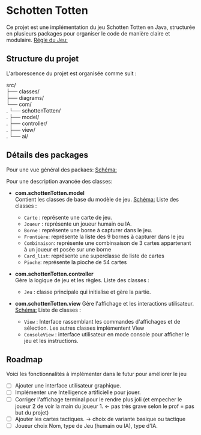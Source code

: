 # Schotten Totten

Ce projet est une implémentation du jeu Schotten Totten en Java, structurée en plusieurs packages pour organiser le code de manière claire et modulaire.
[Régle du Jeu:](PG220_Projet_1.pdf)

## Structure du projet

L'arborescence du projet est organisée comme suit :

src/<br>
├── classes/<br>
├── diagrams/<br>
└── com/<br>
.   └── schottenTotten/ <br>
.       ├── model/ <br>
.       ├── controller/ <br>
.       ├── view/ <br>
.       └── ai/<br>


## Détails des packages

Pour une vue général des packaes:
[Schéma:](src/diagrams/all.png)

Pour une description avancée des classes: 


- **com.schottenTotten.model**  
  Contient les classes de base du modèle de jeu.
  [Schéma:](src/diagrams/model.png)
  Liste des classes :
  - `Carte` : représente une carte de jeu.
  - `Joueur` : représente un joueur humain ou IA.
  - `Borne` : représente une borne à capturer dans le jeu.
  - `Frontière`: représente la liste des 9 bornes à capturer dans le jeu
  - `Combinaison`: représente une combinsaison de 3 cartes appartenant à un joueur et posée sur une borne
  - `Card_list`: représente une superclasse de liste de cartes
  - `Pioche`: représente la pioche de 54 cartes

- **com.schottenTotten.controller**  
  Gère la logique de jeu et les règles.
  Liste des classes :
  - `Jeu` : classe principale qui initialise et gère la partie.

- **com.schottenTotten.view**
  Gère l'affichage et les interactions utilisateur.
  [Schéma:](src/diagrams/view.png)
  Liste de classes :
  - `View` : Interface rassemblant les commandes d'affichages et de sélection. Les autres classes implémentent View
  - `ConsoleView` : interface utilisateur en mode console pour afficher le jeu et les instructions.


## Roadmap

Voici les fonctionnalités à implémenter dans le futur pour améliorer le jeu
- [ ] Ajouter une interface utilisateur graphique.
- [ ] Implémenter une Intelligence artificielle pour jouer.
- [ ] Corriger l'affichage terminal pour le rendre plus joli (et empecher le joueur 2 de voir la main du joueur 1. <- pas très grave selon le prof = pas but du projet)
- [ ] Ajouter les cartes tactiques. -> choix de variante basique ou tactique
- [ ] Joueur choix Nom, type de Jeu (humain ou IA), type d'IA.
